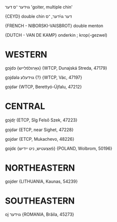 גוידער
־ס
דער
'goiter, multiple chin'

{CEYD}
double chin דער גוי֜דער, ־ס

{FRENCH - NIBORSKI-VAISBROT}
double menton

{DUTCH - VAN DE KAMP}
onderkin ; krop(-gezwel)

WESTERN
========

gɔjdɔ {גאָרגלפֿלייש} {WTCP, Dunajská Streda, 47179}

gɔjdələ גוידעלע {?} {WTCP, Vác, 47197}

gɔjdər {WTCP, Berettyó-Újfalu, 47212}

CENTRAL
========

gɔjdr̩ {ETCP, Sîg Felső Szek, 47223}

gɔjdər {ETCP, near Sighet, 47228}

gojdər {ETCP, Mukachevo, 48226}

gojdɛ {פֿאַצעטיש, ניט ייִדיש} {POLAND, Wolbrom, 50196}

NORTHEASTERN
==============

gojder {LITHUANIA, Kaunas, 54239} 

SOUTHEASTERN
==============

oj גוידער {ROMANIA, Brăila, 45273}
